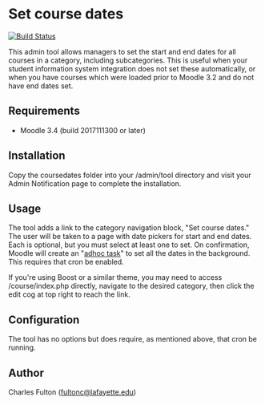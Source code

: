 
Set course dates
==========================

[![Build Status](https://api.travis-ci.org/LafColITS/moodle-tool_coursedates.png)](https://api.travis-ci.org/LafColITS/moodle-tool_coursedates)

This admin tool allows managers to set the start and end dates for all courses in a category, including subcategories. This is useful when your student information system integration does not set these automatically, or when you have courses which were loaded prior to Moodle 3.2 and do not have end dates set.

Requirements
------------
- Moodle 3.4 (build 2017111300 or later)

Installation
------------
Copy the coursedates folder into your /admin/tool directory and visit your Admin Notification page to complete the installation.

Usage
-----
The tool adds a link to the category navigation block, "Set course dates." The user will be taken to a page with date pickers for start and end dates. Each is optional, but you must select at least one to set. On confirmation, Moodle will create an "[adhoc task](https://docs.moodle.org/dev/Task_API#Adhoc_tasks)" to set all the dates in the background. This requires that cron be enabled.

If you're using Boost or a similar theme, you may need to access /course/index.php directly, navigate to the desired category, then click the edit cog at top right to reach the link.

Configuration
-------------
The tool has no options but does require, as mentioned above, that cron be running.

Author
------
Charles Fulton (fultonc@lafayette.edu)
